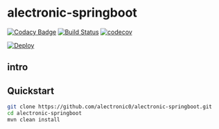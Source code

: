 # alectronic-springboot
[![Codacy Badge](https://api.codacy.com/project/badge/Grade/001dd9e8fbfd4602858758497381b84d)](https://www.codacy.com/app/alectronic0/alectronic-springboot?utm_source=github.com&utm_medium=referral&utm_content=alectronic0/alectronic-springboot&utm_campaign=badger)
[![Build Status](https://travis-ci.org/alectronic0/alectronic-springboot.svg?branch=master)](https://travis-ci.org/alectronic0/alectronic-springboot)
[![codecov](https://codecov.io/gh/alectronic0/alectronic-springboot/branch/master/graph/badge.svg)](https://codecov.io/gh/alectronic0/alectronic-springboot)

[![Deploy](https://www.herokucdn.com/deploy/button.svg)](https://heroku.com/deploy?template=https://github.com/alectronic0/alectronic-springboot)
## intro

## Quickstart
```bash
git clone https://github.com/alectronic0/alectronic-springboot.git
cd alectronic-springboot
mvn clean install
```

